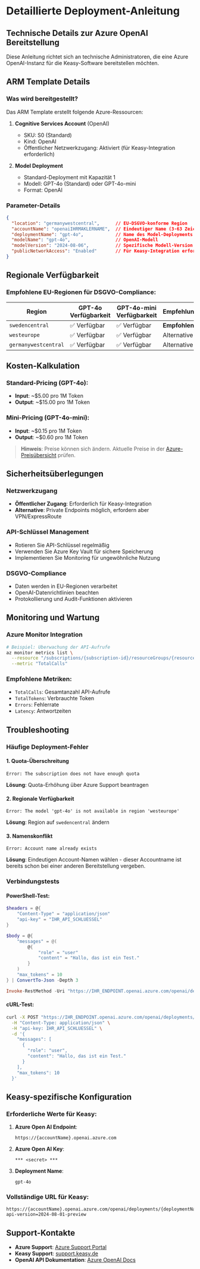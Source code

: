 # Detaillierte Deployment-Anleitung

## Technische Details zur Azure OpenAI Bereitstellung

Diese Anleitung richtet sich an technische Administratoren, die eine Azure OpenAI-Instanz für die Keasy-Software bereitstellen möchten.

## ARM Template Details

### Was wird bereitgestellt?

Das ARM Template erstellt folgende Azure-Ressourcen:

1. **Cognitive Services Account** (OpenAI)
   - SKU: S0 (Standard)
   - Kind: OpenAI
   - Öffentlicher Netzwerkzugang: Aktiviert (für Keasy-Integration erforderlich)

2. **Model Deployment**
   - Standard-Deployment mit Kapazität 1
   - Modell: GPT-4o (Standard) oder GPT-4o-mini
   - Format: OpenAI

### Parameter-Details

```json
{
  "location": "germanywestcentral",      // EU-DSGVO-konforme Region
  "accountName": "openaiIHRMAKLERNAME",  // Eindeutiger Name (3-63 Zeichen)
  "deploymentName": "gpt-4o",            // Name des Model-Deployments
  "modelName": "gpt-4o",                 // OpenAI-Modell
  "modelVersion": "2024-08-06",          // Spezifische Modell-Version
  "publicNetworkAccess": "Enabled"       // Für Keasy-Integration erforderlich
}
```

## Regionale Verfügbarkeit

### Empfohlene EU-Regionen für DSGVO-Compliance:

| Region | GPT-4o Verfügbarkeit | GPT-4o-mini Verfügbarkeit | Empfehlung |
|--------|---------------------|---------------------------|------------|
| `swedencentral` | ✅ Verfügbar | ✅ Verfügbar | **Empfohlen** |
| `westeurope` | ✅ Verfügbar | ✅ Verfügbar | Alternative |
| `germanywestcentral` | ✅ Verfügbar | ✅ Verfügbar | Alternative |

## Kosten-Kalkulation

### Standard-Pricing (GPT-4o):
- **Input**: ~$5.00 pro 1M Token
- **Output**: ~$15.00 pro 1M Token

### Mini-Pricing (GPT-4o-mini):
- **Input**: ~$0.15 pro 1M Token  
- **Output**: ~$0.60 pro 1M Token

> **Hinweis**: Preise können sich ändern. Aktuelle Preise in der [Azure-Preisübersicht](https://azure.microsoft.com/pricing/details/cognitive-services/openai-service/) prüfen.

## Sicherheitsüberlegungen

### Netzwerkzugang
- **Öffentlicher Zugang**: Erforderlich für Keasy-Integration
- **Alternative**: Private Endpoints möglich, erfordern aber VPN/ExpressRoute

### API-Schlüssel Management
- Rotieren Sie API-Schlüssel regelmäßig
- Verwenden Sie Azure Key Vault für sichere Speicherung
- Implementieren Sie Monitoring für ungewöhnliche Nutzung

### DSGVO-Compliance
- Daten werden in EU-Regionen verarbeitet
- OpenAI-Datenrichtlinien beachten
- Protokollierung und Audit-Funktionen aktivieren

## Monitoring und Wartung

### Azure Monitor Integration
```bash
# Beispiel: Überwachung der API-Aufrufe
az monitor metrics list \
  --resource "/subscriptions/{subscription-id}/resourceGroups/{resource-group}/providers/Microsoft.CognitiveServices/accounts/{account-name}" \
  --metric "TotalCalls"
```

### Empfohlene Metriken:
- `TotalCalls`: Gesamtanzahl API-Aufrufe
- `TotalTokens`: Verbrauchte Token
- `Errors`: Fehlerrate
- `Latency`: Antwortzeiten

## Troubleshooting

### Häufige Deployment-Fehler

#### 1. Quota-Überschreitung
```
Error: The subscription does not have enough quota
```
**Lösung**: Quota-Erhöhung über Azure Support beantragen

#### 2. Regionale Verfügbarkeit
```
Error: The model 'gpt-4o' is not available in region 'westeurope'
```
**Lösung**: Region auf `swedencentral` ändern

#### 3. Namenskonflikt
```
Error: Account name already exists
```
**Lösung**: Eindeutigen Account-Namen wählen - dieser Accountname ist bereits schon bei einer anderen Bereitstellung vergeben.

### Verbindungstests

#### PowerShell-Test:
```powershell
$headers = @{
    "Content-Type" = "application/json"
    "api-key" = "IHR_API_SCHLUESSEL"
}

$body = @{
    "messages" = @(
        @{
            "role" = "user"
            "content" = "Hallo, das ist ein Test."
        }
    )
    "max_tokens" = 10
} | ConvertTo-Json -Depth 3

Invoke-RestMethod -Uri "https://IHR_ENDPOINT.openai.azure.com/openai/deployments/IHR_DEPLOYMENT/chat/completions?api-version=2024-08-01-preview" -Method POST -Headers $headers -Body $body
```

#### cURL-Test:
```bash
curl -X POST "https://IHR_ENDPOINT.openai.azure.com/openai/deployments/IHR_DEPLOYMENT/chat/completions?api-version=2024-08-01-preview" \
  -H "Content-Type: application/json" \
  -H "api-key: IHR_API_SCHLUESSEL" \
  -d '{
    "messages": [
      {
        "role": "user",
        "content": "Hallo, das ist ein Test."
      }
    ],
    "max_tokens": 10
  }'
```

## Keasy-spezifische Konfiguration

### Erforderliche Werte für Keasy:

1. **Azure Open AI Endpoint**: 
   ```
   https://{accountName}.openai.azure.com
   ```

2. **Azure Open AI Key**: 
   ```
   *** <secret> ***
   ```

3. **Deployment Name**:
   ```
   gpt-4o
   ```

### Vollständige URL für Keasy:
```
https://{accountName}.openai.azure.com/openai/deployments/{deploymentName}/chat/completions?api-version=2024-08-01-preview
```

## Support-Kontakte

- **Azure Support**: [Azure Support Portal](https://portal.azure.com/#blade/Microsoft_Azure_Support/HelpAndSupportBlade)
- **Keasy Support**: [support.keasy.de](https://support.keasy.de/ticket/add)
- **OpenAI API Dokumentation**: [Azure OpenAI Docs](https://docs.microsoft.com/azure/cognitive-services/openai/)
